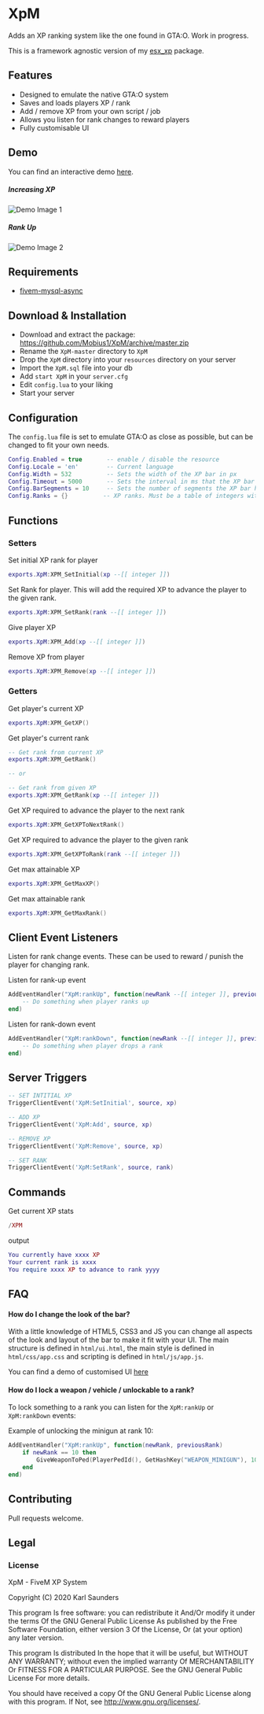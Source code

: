 # XpM
Adds an XP ranking system like the one found in GTA:O. Work in progress.

This is a framework agnostic version of my [esx_xp](https://github.com/Mobius1/esx_xp) package.

## Features
* Designed to emulate the native GTA:O system
* Saves and loads players XP / rank
* Add / remove XP from your own script / job
* Allows you listen for rank changes to reward players
* Fully customisable UI

## Demo
You can find an interactive demo [here](https://codepen.io/Mobius1/full/yLeMwzO).

##### Increasing XP

![Demo Image 1](https://i.imgur.com/CpACt9s.gif)

##### Rank Up

![Demo Image 2](https://i.imgur.com/uNPRGo5.gif)


## Requirements

* [fivem-mysql-async](https://github.com/brouznouf/fivem-mysql-async)

## Download & Installation

* Download and extract the package: https://github.com/Mobius1/XpM/archive/master.zip
* Rename the `XpM-master` directory to `XpM`
* Drop the `XpM` directory into your `resources` directory on your server
* Import the `XpM.sql` file into your db
* Add `start XpM` in your `server.cfg`
* Edit `config.lua` to your liking
* Start your server

## Configuration

The `config.lua` file is set to emulate GTA:O as close as possible, but can be changed to fit your own needs.

```lua
Config.Enabled = true       -- enable / disable the resource
Config.Locale = 'en'        -- Current language
Config.Width = 532          -- Sets the width of the XP bar in px
Config.Timeout = 5000       -- Sets the interval in ms that the XP bar is shown after updating
Config.BarSegments = 10     -- Sets the number of segments the XP bar has. Native GTA:O is 10
Config.Ranks = {}          -- XP ranks. Must be a table of integers with the first element being 0.
```

## Functions

### Setters

Set initial XP rank for player
```lua
exports.XpM:XPM_SetInitial(xp --[[ integer ]])
```

Set Rank for player. This will add the required XP to advance the player to the given rank.
```lua
exports.XpM:XPM_SetRank(rank --[[ integer ]])
```

Give player XP
```lua
exports.XpM:XPM_Add(xp --[[ integer ]])
```

Remove XP from player
```lua
exports.XpM:XPM_Remove(xp --[[ integer ]])
```

### Getters

Get player's current XP
```lua
exports.XpM:XPM_GetXP()
```

Get player's current rank
```lua
-- Get rank from current XP
exports.XpM:XPM_GetRank()

-- or

-- Get rank from given XP
exports.XpM:XPM_GetRank(xp --[[ integer ]])

```

Get XP required to advance the player to the next rank
```lua
exports.XpM:XPM_GetXPToNextRank()
```

Get XP required to advance the player to the given rank
```lua
exports.XpM:XPM_GetXPToRank(rank --[[ integer ]])
```

Get max attainable XP
```lua
exports.XpM:XPM_GetMaxXP()
```

Get max attainable rank
```lua
exports.XpM:XPM_GetMaxRank()
```

## Client Event Listeners

Listen for rank change events. These can be used to reward / punish the player for changing rank.

Listen for rank-up event
```lua
AddEventHandler("XpM:rankUp", function(newRank --[[ integer ]], previousRank --[[ integer ]])
    -- Do something when player ranks up
end)
```
Listen for rank-down event
```lua
AddEventHandler("XpM:rankDown", function(newRank --[[ integer ]], previousRank --[[ integer ]])
    -- Do something when player drops a rank
end)
```

## Server Triggers
```lua
-- SET INTITIAL XP
TriggerClientEvent('XpM:SetInitial', source, xp)

-- ADD XP
TriggerClientEvent('XpM:Add', source, xp)

-- REMOVE XP
TriggerClientEvent('XpM:Remove', source, xp)

-- SET RANK
TriggerClientEvent('XpM:SetRank', source, rank)

```

## Commands
Get current XP stats
```lua
/XPM
```
output
```lua
You currently have xxxx XP
Your current rank is xxxx
You require xxxx XP to advance to rank yyyy
```

## FAQ

#### How do I change the look of the bar?

With a little knowledge of HTML5,  CSS3 and JS you can change all aspects of the look and layout of the bar to make it fit with your UI. The main structure is defined in `html/ui.html`, the main style is defined in `html/css/app.css` and scripting is defined in `html/js/app.js`.

You can find a demo of customised UI [here](https://codepen.io/Mobius1/full/eYJRmVy)

#### How do I lock a weapon / vehicle / unlockable to a rank?

To lock something to a rank you can listen for the `XpM:rankUp` or `XpM:rankDown` events:

Example of unlocking the minigun at rank 10:
```lua
AddEventHandler("XpM:rankUp", function(newRank, previousRank)
    if newRank == 10 then
        GiveWeaponToPed(PlayerPedId(), GetHashKey("WEAPON_MINIGUN"), 100, false, false)
    end
end)
```

## Contributing
Pull requests welcome.

## Legal

### License

XpM - FiveM XP System

Copyright (C) 2020 Karl Saunders

This program Is free software: you can redistribute it And/Or modify it under the terms Of the GNU General Public License As published by the Free Software Foundation, either version 3 Of the License, Or (at your option) any later version.

This program Is distributed In the hope that it will be useful, but WITHOUT ANY WARRANTY; without even the implied warranty Of MERCHANTABILITY Or FITNESS FOR A PARTICULAR PURPOSE. See the GNU General Public License For more details.

You should have received a copy Of the GNU General Public License along with this program. If Not, see http://www.gnu.org/licenses/.
